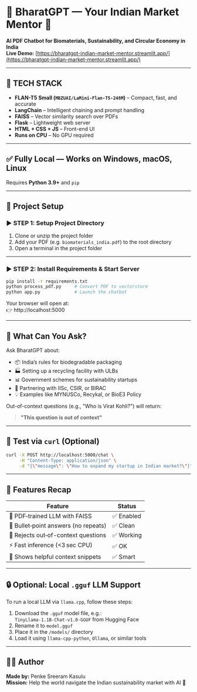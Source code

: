 # 💬 BharatGPT — Your Indian Market Mentor 🤖  
**AI PDF Chatbot for Biomaterials, Sustainability, and Circular Economy in India**  
**Live Demo:** [https://bharatgpt-indian-market-mentor.streamlit.app/](https://bharatgpt-indian-market-mentor.streamlit.app/)

---

## 🧠 TECH STACK

- **FLAN-T5 Small (`MBZUAI/LaMini-Flan-T5-248M`)** – Compact, fast, and accurate  
- **LangChain** – Intelligent chaining and prompt handling  
- **FAISS** – Vector similarity search over PDFs  
- **Flask** – Lightweight web server  
- **HTML + CSS + JS** – Front-end UI  
- **Runs on CPU** – No GPU required  

---

## ✅ Fully Local — Works on Windows, macOS, Linux  
Requires **Python 3.9+** and `pip`

---

## 📁 Project Setup

### ▶️ STEP 1: Setup Project Directory

1. Clone or unzip the project folder  
2. Add your PDF (e.g. `biomaterials_india.pdf`) to the root directory  
3. Open a terminal in the project folder  

---

### ▶️ STEP 2: Install Requirements & Start Server

```bash
pip install -r requirements.txt
python process_pdf.py     # Convert PDF to vectorstore
python app.py             # Launch the chatbot
```

Your browser will open at:  
👉 http://localhost:5000

---

## 💬 What Can You Ask?

Ask BharatGPT about:

- 📦 India’s rules for biodegradable packaging  
- 🏭 Setting up a recycling facility with ULBs  
- 📊 Government schemes for sustainability startups  
- 🧪 Partnering with IISc, CSIR, or BIRAC  
- 💡 Examples like MYNUSCo, Recykal, or BioE3 Policy  

Out-of-context questions (e.g., "Who is Virat Kohli?") will return:  
> **"This question is out of context"**

---

## 🧪 Test via `curl` (Optional)

```bash
curl -X POST http://localhost:5000/chat \
     -H "Content-Type: application/json" \
     -d "{\"message\": \"How to expand my startup in Indian market?\"}"
```

---

## 📌 Features Recap

| Feature                             | Status     |
|-------------------------------------|------------|
| 🧠 PDF‑trained LLM with FAISS        | ✅ Enabled |
| 📍 Bullet‑point answers (no repeats) | ✅ Clean   |
| 🚫 Rejects out‑of-context questions  | ✅ Working |
| ⚡ Fast inference (<3 sec CPU)       | ✅ OK      |
| 📄 Shows helpful context snippets    | ✅ Smart   |

---

## 🔒 Optional: Local `.gguf` LLM Support

To run a local LLM via `llama.cpp`, follow these steps:

1. Download the `.gguf` model file, e.g.:  
   `TinyLlama-1.1B-Chat-v1.0-GGUF` from Hugging Face  
2. Rename it to `model.gguf`  
3. Place it in the `/models/` directory  
4. Load it using `llama-cpp-python`, `Ollama`, or similar tools

---

## 👨‍💻 Author

**Made by:** Penke Sreeram Kasulu  
**Mission:** Help the world navigate the Indian sustainability market with AI 🌱
